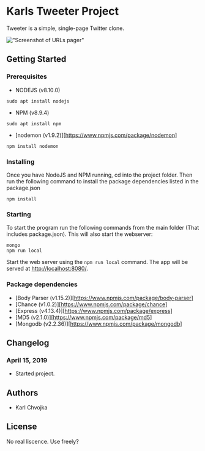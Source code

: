 # Karls Tweeter Project

Tweeter is a simple, single-page Twitter clone.

!["Screenshot of URLs pager"](https://github.com/karlchvojka/tweeter/docs/screenshot1.png?raw=true)

## Getting Started

### Prerequisites
- NODEJS (v8.10.0)
```
sudo apt install nodejs
```

- NPM (v8.9.4)
```
sudo apt install npm
```

- [nodemon (v1.9.2)][https://www.npmjs.com/package/nodemon]
```
npm install nodemon
```

### Installing
Once you have NodeJS and NPM running, cd into the project folder.
Then run the following command to install the package dependencies listed in the package.json

```
npm install
```

### Starting
To start the program run the following commands from the main folder (That includes package.json). This will also start the webserver:
```
mongo
npm run local
```
Start the web server using the `npm run local` command. The app will be served at <http://localhost:8080/>.

### Package dependencies
- [Body Parser (v1.15.2)][https://www.npmjs.com/package/body-parser]
- [Chance (v1.0.2)][https://www.npmjs.com/package/chance]
- [Express (v4.13.4)][https://www.npmjs.com/package/express]
- [MD5 (v2.1.0)][https://www.npmjs.com/package/md5]
- [Mongodb (v2.2.36)][https://www.npmjs.com/package/mongodb]

## Changelog
### April 15, 2019
- Started project.

## Authors
- Karl Chvojka

## License
No real liscence. Use freely?
